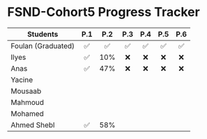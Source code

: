 # FSND-Cohort5 Progress Tracker

| Students           | P.1 | P.2 | P.3 | P.4 | P.5 | P.6 |
| ------------------ |:---:|:---:|:---:|:---:|:---:|:---:|
| Foulan (Graduated) | ✅   | ✅   | ✅   | ✅   | ✅   | ✅   |
| Ilyes              | ✅   | 10% | ❌   | ❌   | ❌   | ❌   |
| Anas               | ✅   | 47% | ❌   | ❌   | ❌   | ❌   |
| Yacine             |     |     |     |     |     |     |
| Mousaab            |     |     |     |     |     |     |
| Mahmoud            |     |     |     |     |     |     |
| Mohamed            |     |     |     |     |     |     |
| Ahmed Shebl        | ✅   | 58% |     |     |     |     |
